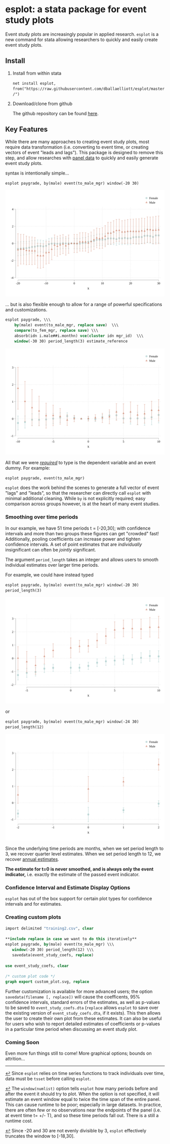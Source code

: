 # esplot: a stata package for event study plots

Event study plots are increasingly popular in applied research. `esplot` is a new command for stata allowing researchers to quickly and easily create event study plots.

## Install

1. Install from within stata

   `net install esplot, from("https://raw.githubusercontent.com/dballaelliott/esplot/master/")`

2. Download/clone from github

   The github repository can be found [here](https://github.com/dballaelliott/esplot).

## Key Features

While there are many approaches to creating event study plots, most require data transformation (i.e. converting to event time, or creating vectors of event "leads and lags"). This package is designed to remove this step, and allow researches with <span id="a2">[panel data](#f2 "Must be able to be tsset: read more")</span> to quickly and easily generate event study plots.  

syntax is intentionally simple...  

`esplot paygrade, by(male) event(to_male_mgr) window(-20 30)`

![Example Figure](img/img1.svg "Example Figure")

... but is also flexible enough to allow for a range of powerful specifications and customizations. 
```stata
esplot paygrade, \\\
    by(male) event(to_male_mgr, replace save)  \\\ 
    compare(to_fem_mgr, replace save) \\\
    absorb(idn i.male##i.monthn) vce(cluster idn mgr_id)  \\\
    window(-30 30) period_length(3) estimate_reference 
```
![Example Figure](img/img5.svg "Example Figure")

All that we were <span id="a3">*[required](#fn3 "While not required, specifying a window is highly recommended.")*</span> to type is the dependent variable and an event dummy. For example:

`esplot paygrade, event(to_male_mgr)`

 `esplot` does the work behind the scenes to generate a full vector of event "lags" and "leads", so that the researcher can directly call `esplot` with minimal additional cleaning. While `by` is not explicitly required; easy comparison across groups however, is at the heart of many event studies.


### Smoothing over time periods

In our example, we have 51 time periods t = [-20,30]; with confidence intervals and more than two groups these figures can get "crowded" fast! Additionally, pooling coefficients can increase power and tighten confidence intervals. A set of point estimates that are *individually* insignificant can often be *jointly* significant.

The argument `period_length` takes an integer and allows users to smooth individual estimates over larger time periods. 

For example, we could have instead typed 

`esplot paygrade, by(male) event(to_male_mgr) window(-20 30) period_length(3)`  

![Example Figure](img/img2a.svg "Example Figure")

or

`esplot paygrade, by(male) event(to_male_mgr) window(-24 30) period_length(12)` 

![Example Figure](img/img2b.svg "Example Figure")

Since the underlying time periods are months, when we set period length to 3, we recover quarter level estimates. When we set period length to 12, we recover <span id="a1"> [annual estimates](#f1 "esplot will trim extraneous periods: read more")</span>. 

 **The estimate for t=0 is never smoothed, and is always only the event indicator,** i.e. exactly the estimate of the passed event indicator.


### Confidence Interval and Estimate Display Options

`esplot` has out of the box support for certain plot types for confidence intervals and for estimates.  

### Creating custom plots


 ```stata
import delimited "training2.csv", clear

**include replace in case we want to do this iteratively**
 esplot paygrade, by(male) event(to_male_mgr) \\\
    window(-20 30) period_length(12) \\\
    savedata(event_study_coefs, replace)

 use event_study_coefs, clear

 /* custom plot code */
 graph export custom_plot.svg, replace
 ```  

Further customization is available for more advanced users; the option `savedata(filename [, replace])` will cause the coefficents, 95% confidence intervals, standard errors of the estimates, as well as p-values to be saved to `event_study_coefs.dta` (`replace` allows `esplot` to save over the existing version of  `event_study_coefs.dta`, if it exists). This then allows the user to create their own plot from these estimates. It can also be useful for users who wish to report detailed estimates of coefficients or p-values in a particular time period when discussing an event study plot.

### Coming Soon

Even more fun things still to come! More graphical options; bounds on attrition...

<!-- https://stackoverflow.com/questions/25579868/how-to-add-footnotes-to-github-flavoured-markdown -->
<!-- <hr> -->
<hr>

[↩](#a2 "Back") <span id="f2">Since `esplot` relies on time series functions to track individuals over time, data must be `tsset` before calling `esplot`.</span>

 [↩](#a3 "Back") <span id="fn3"> The `window(numlist)` option tells `esplot` how many periods before and after the event it should try to plot. When the option is not specified, it will estimate an event window equal to twice the time span of the entire panel. This can cause runtime to be poor; especially in large datasets. In practice, there are often few or no observations near the endpoints of the panel (i.e. at event time t= +/- T), and so these time periods fall out. There is a still a runtime cost.
 </span>


 [↩](#a1 "Back") <span id="f1">Since -20 and 30 are not evenly divisible by 3, `esplot` effectively truncates the window to [-18,30].</span>

 
